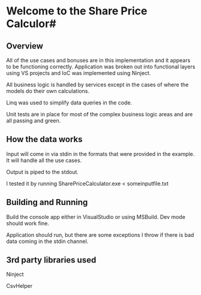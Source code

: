# Welcome to the Share Price Calculor#

## Overview

All of the use cases and bonuses are in this implementation and it appears to be functioning correctly. 
Application was broken out into functional layers using VS projects and IoC was implemented using Ninject.

All business logic is handled by services except in the cases of where the models do their own calculations. 

Linq was used to simplify data queries in the code. 

Unit tests are in place for most of the complex business logic areas and are all passing and green.

## How the data works

Input will come in via stdin in the formats that were provided in the example. It will handle all the use cases.

Output is piped to the stdout.

I tested it by running SharePriceCalculator.exe < someinputfile.txt
 
## Building and Running

Build the console app either in VisualStudio or using MSBuild. Dev mode should work fine. 

Application should run, but there are some exceptions I throw if there is bad data coming in the stdin channel. 

## 3rd party libraries used

Ninject

CsvHelper


